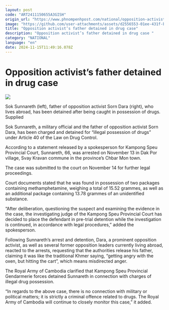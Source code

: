 ```yaml
---
layout: post
code: "ART2411150655A3GISH"
origin_url: "https://www.phnompenhpost.com/national/opposition-activist-s-father-detained-in-drug-case-"
image: "https://github.com/user-attachments/assets/d2556553-01ee-431f-b147-f03ad82a638d"
title: "Opposition activist’s father detained in drug case"
description: "​​Opposition activist’s father detained in drug case ​"
category: "NATIONAL"
language: "en"
date: 2024-11-15T11:49:16.078Z
---
```


# Opposition activist’s father detained in drug case

![](https://github.com/user-attachments/assets/1b5209d5-4f85-4515-b86d-0568ffbea51a)

Sok Sunnareth (left), father of opposition activist Sorn Dara (right), who lives abroad, has been detained after being caught in possession of drugs. Supplied

Sok Sunnareth, a military official and the father of opposition activist Sorn Dara, has been charged and detained for “illegal possession of drugs” under Article 40 of the Law on Drug Control.

According to a statement released by a spokesperson for Kampong Speu Provincial Court, Sunnareth, 66, was arrested on November 13 in Dak Por village, Svay Kravan commune in the province’s Chbar Mon town.

The case was submitted to the court on November 14 for further legal proceedings.

Court documents stated that he was found in possession of two packages containing methamphetamine, weighing a total of 15.52 grammes, as well as an additional package containing 13.78 grammes of an unidentified substance.

“After deliberation, questioning the suspect and examining the evidence in the case, the investigating judge of the Kampong Speu Provincial Court has decided to place the defendant in pre-trial detention while the investigation is continued, in accordance with legal procedures,” added the spokesperson.

Following Sunnareth’s arrest and detention, Dara, a prominent opposition activist, as well as several former opposition leaders currently living abroad, reacted to the arrests, requesting that the authorities release his father, claiming it was like the traditional Khmer saying, “getting angry with the oxen, but hitting the cart”, which means misdirected anger.

The Royal Army of Cambodia clarified that Kampong Speu Provincial Gendarmerie forces detained Sunnareth in connection with charges of illegal drug possession.

“In regards to the above case, there is no connection with military or political matters; it is strictly a criminal offence related to drugs. The Royal Army of Cambodia will continue to closely monitor this case,” it added.